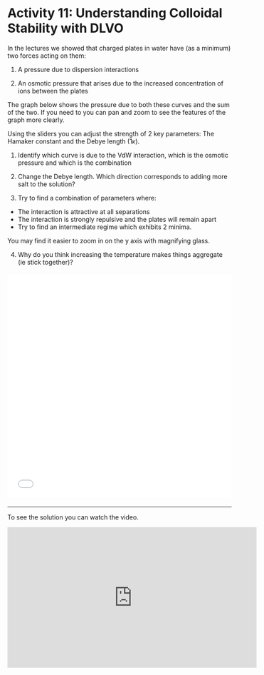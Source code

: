 # Activity 11: Understanding Colloidal Stability with DLVO

<link rel="stylesheet" type="text/css" href="../customstyle.css">

In the lectures we showed that charged plates in water have (as a minimum) two forces acting on them:

1. A pressure due to dispersion interactions 

2. An osmotic pressure that arises due to the increased concentration of ions between the plates

The graph below shows the pressure due to both these curves and the sum of the two. If you need to you can pan and zoom to see the features of the graph more clearly.

Using the sliders you can adjust the strength of 2 key parameters: The Hamaker constant and the Debye length (${1}{\kappa}$).

1. Identify which curve is due to the VdW interaction, which is the osmotic pressure and which is the combination

2. Change the Debye length. Which direction corresponds to adding more salt to the solution?

3. Try to find a combination of parameters where:

  - The interaction is attractive at all separations 
  - The interaction is strongly repulsive and the plates will remain apart
  - Try to find an intermediate regime which exhibits 2 minima. 

You may find it easier to zoom in on the y axis with magnifying glass.

4. Why do you think increasing the temperature makes things aggregate (ie stick together)?

<div style="display: flex; justify-content: center; margin: 20px 0;">
  <iframe src="animations/11_dlvo.html" style="border:none; width:800px; height:500px;"></iframe>
</div>

---------------------

To see the solution you can watch the video.

<iframe width="560" height="315" src="https://www.youtube.com/embed/b83kDQ1tOT4?si=_Yk7tz3ESL_2lAnx" title="YouTube video player" frameborder="0" allow="accelerometer; autoplay; clipboard-write; encrypted-media; gyroscope; picture-in-picture; web-share" referrerpolicy="strict-origin-when-cross-origin" allowfullscreen></iframe>

<!--<video width="flex-center video-container" controls>
  <source src="https://www.nottingham.ac.uk/~ppzmis/phys3009/videos/A11.mp4" type="video/mp4">
  Your browser does not support the video tag.
</video>
-->